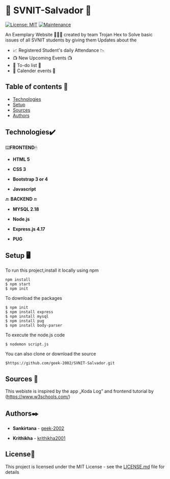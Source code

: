 #  🏫 SVNIT-Salvador 🏫 

[![License: MIT](https://img.shields.io/badge/License-MIT-yellow.svg)](https://opensource.org/licenses/MIT)
[![Maintenance](https://img.shields.io/badge/Maintained%3F-yes-green.svg)](https://GitHub.com/Naereen/StrapDown.js/graphs/commit-activity)

An Exemplary Website  👩🏻‍💻  created by team Trojan Hex to Solve basic issues of all SVNIT students by giving them Updates about the 

*  📈 Registered Student's daily Attendance 📉  
* 📺  New Upcoming Events  📺 
*  📃 To-do list 📃 
* 📅 Calender events 📅

## Table of contents 📝 
* [Technologies](#technologies)
* [Setup](#setup)
* [Sources](#sources)
* [Authors](#authors)

## Technologies✔️
⌨️**FRONTEND**🖱
* **HTML 5**

* **CSS 3**

* **Bootstrap 3 or 4**

* **Javascript**

 🔙 **BACKEND** 🔚 

* **MYSQL 2.18**

* **Node.js**

* **Express.js 4.17**

* **PUG**


## Setup 🖥 

To run this project,install it locally using npm

```
npm install
$ npm start
$ npm init
```

To download the packages

```
$ npm init
$ npm install express
$ npm install mysql
$ npm install pug
$ npm install body-parser
```

To execute the node.js code

```
$ nodemon script.js
```
You can also clone or download the source

```
$https://github.com/geek-2002/SVNIT-Salvador.git

```
## Sources 📖 
This webiste is inspired by the app  „Koda Log”
and frontend tutorial by (https://www.w3schools.com/)

## Authors✒️ 

* **Sankirtana**  - [geek-2002](https://github.com/geek-2002)

* **Krithikha**   - [krithikha2001](https://github.com/krithikha2001)


## License📄

This project is licensed under the MIT License - see the [LICENSE.md](LICENSE.md) file for details

